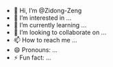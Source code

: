 - 👋 Hi, I’m @Zidong-Zeng
- 👀 I’m interested in ...
- 🌱 I’m currently learning ...
- 💞️ I’m looking to collaborate on ...
- 📫 How to reach me ...
- 😄 Pronouns: ...
- ⚡ Fun fact: ...

<!---
Zidong-Zeng/Zidong-Zeng is a ✨ special ✨ repository because its `README.md` (this file) appears on your GitHub profile.
You can click the Preview link to take a look at your changes.
--->
